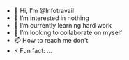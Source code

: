 - 👋 Hi, I’m @Infotravail
- 👀 I’m interested in nothing
- 🌱 I’m currently learning hard work
- 💞️ I’m looking to collaborate on myself
- 📫 How to reach me don't
- ⚡ Fun fact: ...

<!---
Infotravail/Infotravail is a ✨ special ✨ repository because its `README.md` (this file) appears on your GitHub profile.
You can click the Preview link to take a look at your changes.
--->

